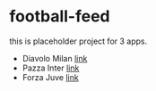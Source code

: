 # football-feed

this is placeholder project for 3 apps.

- Diavolo Milan [link](https://play.google.com/store/apps/details?id=com.abegeh.v2.diavolo_milan)
- Pazza Inter [link](https://play.google.com/store/apps/details?id=com.abegeh.pazza_inter)
- Forza Juve [link](https://play.google.com/store/apps/details?id=com.abegeh.signora_juve)
